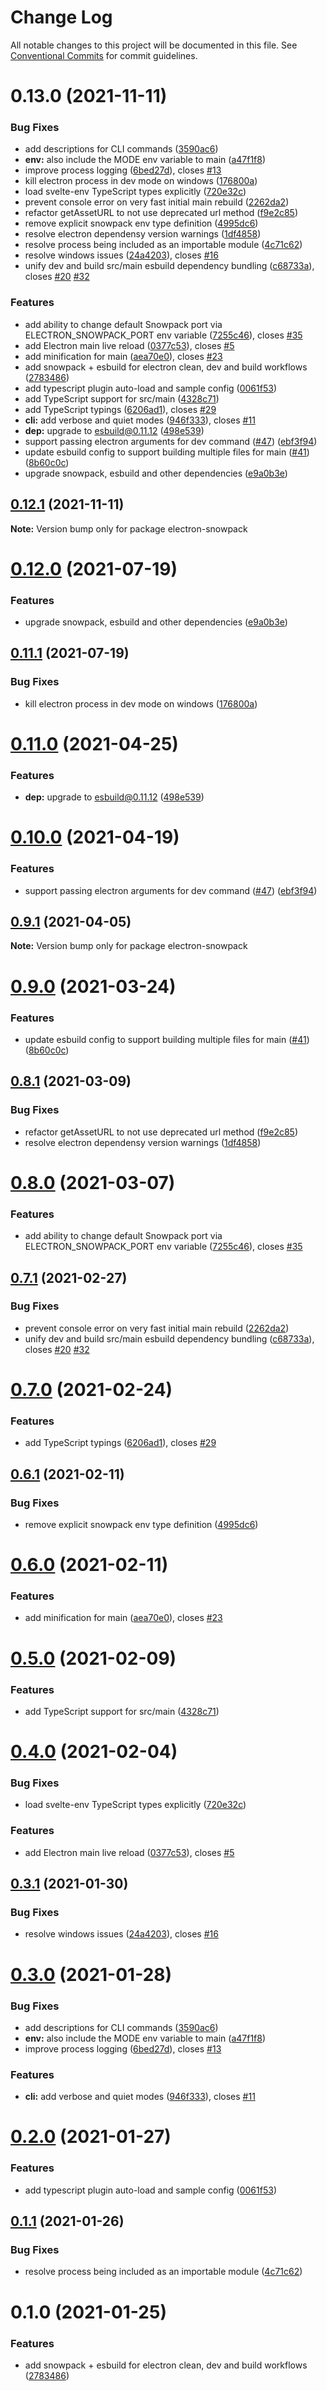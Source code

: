 # Change Log

All notable changes to this project will be documented in this file.
See [Conventional Commits](https://conventionalcommits.org) for commit guidelines.

# 0.13.0 (2021-11-11)


### Bug Fixes

* add descriptions for CLI commands ([3590ac6](https://github.com/NobleAIO/electron-snowpack/commit/3590ac6c08b6f60a870bf7efb12dbf214ed2357a))
* **env:** also include the MODE env variable to main ([a47f1f8](https://github.com/NobleAIO/electron-snowpack/commit/a47f1f838d54a439a94c13b991739245162c4af4))
* improve process logging ([6bed27d](https://github.com/NobleAIO/electron-snowpack/commit/6bed27d3a72c4e371ccae2d8f102544d17c488f3)), closes [#13](https://github.com/NobleAIO/electron-snowpack/issues/13)
* kill electron process in dev mode on windows ([176800a](https://github.com/NobleAIO/electron-snowpack/commit/176800ae55702e67dbc824216410e81131343479))
* load svelte-env TypeScript types explicitly ([720e32c](https://github.com/NobleAIO/electron-snowpack/commit/720e32c4526914785a992643d46d87d47b8f26cc))
* prevent console error on very fast initial main rebuild ([2262da2](https://github.com/NobleAIO/electron-snowpack/commit/2262da24c2ffbff630193b7054c2a374d092c459))
* refactor getAssetURL to not use deprecated url method ([f9e2c85](https://github.com/NobleAIO/electron-snowpack/commit/f9e2c8588b942d4d65b962c95268e5f052699ca8))
* remove explicit snowpack env type definition ([4995dc6](https://github.com/NobleAIO/electron-snowpack/commit/4995dc6692a21955a61b104d48f9d2d3961a95e2))
* resolve electron dependensy version warnings ([1df4858](https://github.com/NobleAIO/electron-snowpack/commit/1df4858ddadaf6d56c6f913fac9db1c3b105c128))
* resolve process being included as an importable module ([4c71c62](https://github.com/NobleAIO/electron-snowpack/commit/4c71c628058bb2a51e3fed381e6c9a8128678381))
* resolve windows issues ([24a4203](https://github.com/NobleAIO/electron-snowpack/commit/24a42039ba2ea7910a280c7e726b527d000df2aa)), closes [#16](https://github.com/NobleAIO/electron-snowpack/issues/16)
* unify dev and build src/main esbuild dependency bundling ([c68733a](https://github.com/NobleAIO/electron-snowpack/commit/c68733a06f038b561903b32605cb3649fff9b1d4)), closes [#20](https://github.com/NobleAIO/electron-snowpack/issues/20) [#32](https://github.com/NobleAIO/electron-snowpack/issues/32)


### Features

* add ability to change default Snowpack port via ELECTRON_SNOWPACK_PORT env variable ([7255c46](https://github.com/NobleAIO/electron-snowpack/commit/7255c46684728d7441ab7ab3cccf47273b795294)), closes [#35](https://github.com/NobleAIO/electron-snowpack/issues/35)
* add Electron main live reload ([0377c53](https://github.com/NobleAIO/electron-snowpack/commit/0377c533df09b94f790ed62ad8117c62254a2825)), closes [#5](https://github.com/NobleAIO/electron-snowpack/issues/5)
* add minification for main ([aea70e0](https://github.com/NobleAIO/electron-snowpack/commit/aea70e041d7e55cda20d0f565fbe270f80dbeb3c)), closes [#23](https://github.com/NobleAIO/electron-snowpack/issues/23)
* add snowpack + esbuild for electron clean, dev and build workflows ([2783486](https://github.com/NobleAIO/electron-snowpack/commit/2783486610127d9c9bdb2774c893ffd24da9436d))
* add typescript plugin auto-load and sample config ([0061f53](https://github.com/NobleAIO/electron-snowpack/commit/0061f536802e08f062c38c2a116c97024c8059f5))
* add TypeScript support for src/main ([4328c71](https://github.com/NobleAIO/electron-snowpack/commit/4328c712ab64e5f9bb7afbc835395d7ddf096bbd))
* add TypeScript typings ([6206ad1](https://github.com/NobleAIO/electron-snowpack/commit/6206ad150dab87b436c5858302e127474b7e20d8)), closes [#29](https://github.com/NobleAIO/electron-snowpack/issues/29)
* **cli:** add verbose and quiet modes ([946f333](https://github.com/NobleAIO/electron-snowpack/commit/946f3334432f2930bbd526f6a486f2faf41e630d)), closes [#11](https://github.com/NobleAIO/electron-snowpack/issues/11)
* **dep:** upgrade to esbuild@0.11.12 ([498e539](https://github.com/NobleAIO/electron-snowpack/commit/498e5390db2162c0b8634ff59e98d712eb797dcf))
* support passing electron arguments for dev command ([#47](https://github.com/NobleAIO/electron-snowpack/issues/47)) ([ebf3f94](https://github.com/NobleAIO/electron-snowpack/commit/ebf3f9455507b43b65686cf83dbb9780d6d41835))
* update esbuild config to support building multiple files for main ([#41](https://github.com/NobleAIO/electron-snowpack/issues/41)) ([8b60c0c](https://github.com/NobleAIO/electron-snowpack/commit/8b60c0cf52110abe1e02725086156121ca9b17b2))
* upgrade snowpack, esbuild and other dependencies ([e9a0b3e](https://github.com/NobleAIO/electron-snowpack/commit/e9a0b3ea472ea0f32efbb1781b89a411db3ea5de))





## [0.12.1](https://github.com/karolis-sh/electron-snowpack/compare/electron-snowpack@0.12.0...electron-snowpack@0.12.1) (2021-11-11)

**Note:** Version bump only for package electron-snowpack





# [0.12.0](https://github.com/karolis-sh/electron-snowpack/compare/electron-snowpack@0.11.1...electron-snowpack@0.12.0) (2021-07-19)


### Features

* upgrade snowpack, esbuild and other dependencies ([e9a0b3e](https://github.com/karolis-sh/electron-snowpack/commit/e9a0b3ea472ea0f32efbb1781b89a411db3ea5de))





## [0.11.1](https://github.com/karolis-sh/electron-snowpack/compare/electron-snowpack@0.11.0...electron-snowpack@0.11.1) (2021-07-19)


### Bug Fixes

* kill electron process in dev mode on windows ([176800a](https://github.com/karolis-sh/electron-snowpack/commit/176800ae55702e67dbc824216410e81131343479))





# [0.11.0](https://github.com/karolis-sh/electron-snowpack/compare/electron-snowpack@0.10.0...electron-snowpack@0.11.0) (2021-04-25)


### Features

* **dep:** upgrade to esbuild@0.11.12 ([498e539](https://github.com/karolis-sh/electron-snowpack/commit/498e5390db2162c0b8634ff59e98d712eb797dcf))





# [0.10.0](https://github.com/karolis-sh/electron-snowpack/compare/electron-snowpack@0.9.1...electron-snowpack@0.10.0) (2021-04-19)


### Features

* support passing electron arguments for dev command ([#47](https://github.com/karolis-sh/electron-snowpack/issues/47)) ([ebf3f94](https://github.com/karolis-sh/electron-snowpack/commit/ebf3f9455507b43b65686cf83dbb9780d6d41835))





## [0.9.1](https://github.com/karolis-sh/electron-snowpack/compare/electron-snowpack@0.9.0...electron-snowpack@0.9.1) (2021-04-05)

**Note:** Version bump only for package electron-snowpack





# [0.9.0](https://github.com/karolis-sh/electron-snowpack/compare/electron-snowpack@0.8.1...electron-snowpack@0.9.0) (2021-03-24)


### Features

* update esbuild config to support building multiple files for main ([#41](https://github.com/karolis-sh/electron-snowpack/issues/41)) ([8b60c0c](https://github.com/karolis-sh/electron-snowpack/commit/8b60c0cf52110abe1e02725086156121ca9b17b2))





## [0.8.1](https://github.com/karolis-sh/electron-snowpack/compare/electron-snowpack@0.8.0...electron-snowpack@0.8.1) (2021-03-09)


### Bug Fixes

* refactor getAssetURL to not use deprecated url method ([f9e2c85](https://github.com/karolis-sh/electron-snowpack/commit/f9e2c8588b942d4d65b962c95268e5f052699ca8))
* resolve electron dependensy version warnings ([1df4858](https://github.com/karolis-sh/electron-snowpack/commit/1df4858ddadaf6d56c6f913fac9db1c3b105c128))





# [0.8.0](https://github.com/karolis-sh/electron-snowpack/compare/electron-snowpack@0.7.1...electron-snowpack@0.8.0) (2021-03-07)


### Features

* add ability to change default Snowpack port via ELECTRON_SNOWPACK_PORT env variable ([7255c46](https://github.com/karolis-sh/electron-snowpack/commit/7255c46684728d7441ab7ab3cccf47273b795294)), closes [#35](https://github.com/karolis-sh/electron-snowpack/issues/35)





## [0.7.1](https://github.com/karolis-sh/electron-snowpack/compare/electron-snowpack@0.7.0...electron-snowpack@0.7.1) (2021-02-27)


### Bug Fixes

* prevent console error on very fast initial main rebuild ([2262da2](https://github.com/karolis-sh/electron-snowpack/commit/2262da24c2ffbff630193b7054c2a374d092c459))
* unify dev and build src/main esbuild dependency bundling ([c68733a](https://github.com/karolis-sh/electron-snowpack/commit/c68733a06f038b561903b32605cb3649fff9b1d4)), closes [#20](https://github.com/karolis-sh/electron-snowpack/issues/20) [#32](https://github.com/karolis-sh/electron-snowpack/issues/32)





# [0.7.0](https://github.com/karolis-sh/electron-snowpack/compare/electron-snowpack@0.6.1...electron-snowpack@0.7.0) (2021-02-24)


### Features

* add TypeScript typings ([6206ad1](https://github.com/karolis-sh/electron-snowpack/commit/6206ad150dab87b436c5858302e127474b7e20d8)), closes [#29](https://github.com/karolis-sh/electron-snowpack/issues/29)





## [0.6.1](https://github.com/karolis-sh/electron-snowpack/compare/electron-snowpack@0.6.0...electron-snowpack@0.6.1) (2021-02-11)


### Bug Fixes

* remove explicit snowpack env type definition ([4995dc6](https://github.com/karolis-sh/electron-snowpack/commit/4995dc6692a21955a61b104d48f9d2d3961a95e2))





# [0.6.0](https://github.com/karolis-sh/electron-snowpack/compare/electron-snowpack@0.5.0...electron-snowpack@0.6.0) (2021-02-11)


### Features

* add minification for main ([aea70e0](https://github.com/karolis-sh/electron-snowpack/commit/aea70e041d7e55cda20d0f565fbe270f80dbeb3c)), closes [#23](https://github.com/karolis-sh/electron-snowpack/issues/23)





# [0.5.0](https://github.com/karolis-sh/electron-snowpack/compare/electron-snowpack@0.4.0...electron-snowpack@0.5.0) (2021-02-09)


### Features

* add TypeScript support for src/main ([4328c71](https://github.com/karolis-sh/electron-snowpack/commit/4328c712ab64e5f9bb7afbc835395d7ddf096bbd))





# [0.4.0](https://github.com/karolis-sh/electron-snowpack/compare/electron-snowpack@0.3.1...electron-snowpack@0.4.0) (2021-02-04)


### Bug Fixes

* load svelte-env TypeScript types explicitly ([720e32c](https://github.com/karolis-sh/electron-snowpack/commit/720e32c4526914785a992643d46d87d47b8f26cc))


### Features

* add Electron main live reload ([0377c53](https://github.com/karolis-sh/electron-snowpack/commit/0377c533df09b94f790ed62ad8117c62254a2825)), closes [#5](https://github.com/karolis-sh/electron-snowpack/issues/5)





## [0.3.1](https://github.com/karolis-sh/electron-snowpack/compare/electron-snowpack@0.3.0...electron-snowpack@0.3.1) (2021-01-30)


### Bug Fixes

* resolve windows issues ([24a4203](https://github.com/karolis-sh/electron-snowpack/commit/24a42039ba2ea7910a280c7e726b527d000df2aa)), closes [#16](https://github.com/karolis-sh/electron-snowpack/issues/16)





# [0.3.0](https://github.com/karolis-sh/electron-snowpack/compare/electron-snowpack@0.2.0...electron-snowpack@0.3.0) (2021-01-28)


### Bug Fixes

* add descriptions for CLI commands ([3590ac6](https://github.com/karolis-sh/electron-snowpack/commit/3590ac6c08b6f60a870bf7efb12dbf214ed2357a))
* **env:** also include the MODE env variable to main ([a47f1f8](https://github.com/karolis-sh/electron-snowpack/commit/a47f1f838d54a439a94c13b991739245162c4af4))
* improve process logging ([6bed27d](https://github.com/karolis-sh/electron-snowpack/commit/6bed27d3a72c4e371ccae2d8f102544d17c488f3)), closes [#13](https://github.com/karolis-sh/electron-snowpack/issues/13)


### Features

* **cli:** add verbose and quiet modes ([946f333](https://github.com/karolis-sh/electron-snowpack/commit/946f3334432f2930bbd526f6a486f2faf41e630d)), closes [#11](https://github.com/karolis-sh/electron-snowpack/issues/11)





# [0.2.0](https://github.com/karolis-sh/electron-snowpack/compare/electron-snowpack@0.1.1...electron-snowpack@0.2.0) (2021-01-27)


### Features

* add typescript plugin auto-load and sample config ([0061f53](https://github.com/karolis-sh/electron-snowpack/commit/0061f536802e08f062c38c2a116c97024c8059f5))





## [0.1.1](https://github.com/karolis-sh/electron-snowpack/compare/electron-snowpack@0.1.0...electron-snowpack@0.1.1) (2021-01-26)


### Bug Fixes

* resolve process being included as an importable module ([4c71c62](https://github.com/karolis-sh/electron-snowpack/commit/4c71c628058bb2a51e3fed381e6c9a8128678381))





# 0.1.0 (2021-01-25)


### Features

* add snowpack + esbuild for electron clean, dev and build workflows ([2783486](https://github.com/karolis-sh/electron-snowpack/commit/2783486610127d9c9bdb2774c893ffd24da9436d))
